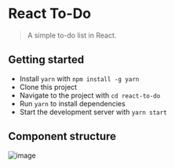 # React To-Do

> A simple to-do list in React.

## Getting started

* Install `yarn` with `npm install -g yarn`
* Clone this project
* Navigate to the project with `cd react-to-do`
* Run `yarn` to install dependencies
* Start the development server with `yarn start`

## Component structure

![image](https://user-images.githubusercontent.com/11337548/129590572-5ab937ab-730b-4b17-aa0b-3c2e2922d308.png)
